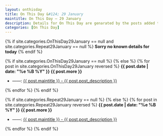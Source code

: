 ```yaml
---
layout: onthisday
title: On This Day &#124; 29 January
maintitle: On This Day — 29 January
description: Details for On This Day are genarated by the posts added to the website so the content is subject to changes/updates over time.
categories: [On This Day]
---
```


{% if site.categories.OnThisDay29January == null and site.categories.Repeat29January == null %}
<strong>Sorry no known details for today</strong>
{% endif %}

{% if site.categories.OnThisDay29January == null %}
{% else %}
{% for post in site.categories.OnThisDay29January reversed %}
<strong>{{ post.date | date: "%e %B %Y" }} {{ post.more }}</strong>
<ul>
<li> ——: <a href="{{ post.url }}">{{ post.maintitle }} - {{ post.post_description }}</a></li>
</ul>
{% endfor %}
{% endif %}

{% if site.categories.Repeat29January == null %}
{% else %}
{% for post in site.categories.Repeat29January reversed %}
<strong>{{ post.date | date: "%e %B %Y" }} {{ post.more }}</strong>
<ul>
<li> ——: <a href="{{ post.url }}">{{ post.maintitle }} - {{ post.post_description }}</a></li>
</ul>
{% endfor %}
{% endif %}

